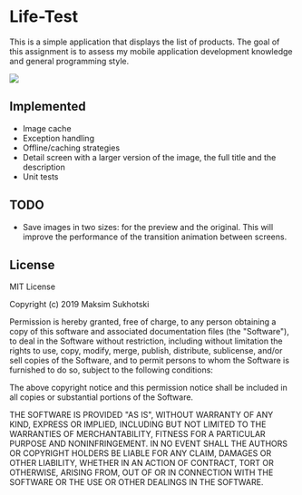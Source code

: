# Life-Test
This is a simple application that displays the list of products.
The goal of this assignment is to assess my mobile application development knowledge and general programming style.

[<img src="https://www.javatpoint.com/fullformpages/images/apk.png">](https://drive.google.com/open?id=12tu-30TsOyTn78X4jyVULDZnph5r-acE)

## Implemented
- Image cache
- Exception handling
- Offline/caching strategies
- Detail screen with a larger version of the image, the full title and the description
- Unit tests

## TODO
- Save images in two sizes: for the preview and the original. This will improve the performance of the transition animation between screens.

## License

MIT License

Copyright (c) 2019 Maksim Sukhotski

Permission is hereby granted, free of charge, to any person obtaining a copy
of this software and associated documentation files (the "Software"), to deal
in the Software without restriction, including without limitation the rights
to use, copy, modify, merge, publish, distribute, sublicense, and/or sell
copies of the Software, and to permit persons to whom the Software is
furnished to do so, subject to the following conditions:

The above copyright notice and this permission notice shall be included in all
copies or substantial portions of the Software.

THE SOFTWARE IS PROVIDED "AS IS", WITHOUT WARRANTY OF ANY KIND, EXPRESS OR
IMPLIED, INCLUDING BUT NOT LIMITED TO THE WARRANTIES OF MERCHANTABILITY,
FITNESS FOR A PARTICULAR PURPOSE AND NONINFRINGEMENT. IN NO EVENT SHALL THE
AUTHORS OR COPYRIGHT HOLDERS BE LIABLE FOR ANY CLAIM, DAMAGES OR OTHER
LIABILITY, WHETHER IN AN ACTION OF CONTRACT, TORT OR OTHERWISE, ARISING FROM,
OUT OF OR IN CONNECTION WITH THE SOFTWARE OR THE USE OR OTHER DEALINGS IN THE
SOFTWARE.
